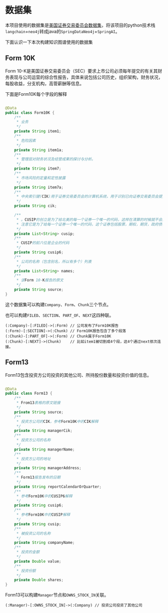 # 数据集

本项目使用的数据集是[美国证券交易委员会数据集](https://github.com/neo4j-examples/sec-edgar-notebooks/tree/main/data/sample)，将该项目的python技术栈`langchain`+`neo4j`转成java的`SpringDataNeo4j`+`SpringAI`。

下面认识一下本次构建知识图谱使用的数据集

## Form 10K

Form 10-K是美国证券交易委员会（SEC）要求上市公司必须每年提交的有关其财务表现与公司运营的综合性报告，具体来说包括公司历史，组织架构，财务状况，每股收益，分支机构，高管薪酬等信息。

下面是Form10K每个字段的解释

```java

@Data
public class Form10K {
    /**
     * 业务
     */
    private String item1;
    /**
     * 危险因素
     */
    private String item1a;
    /**
     * 管理层对财务状况及经营成果的探讨与分析。
     */
    private String item7;
    /**
     * 市场风险的定量和定性披露
     */
    private String item7a;
    /**
     * 中央索引键(CIK)用于证券交易委员会的计算机系统，用于识别已向证券交易委员会提交披露文件的公司和个人。
     */
    private String cik;

    /**
     * 。CUSIP的创立是为了给北美的每一个证券一个唯一的代码，这样在清算的时候就不会因为名字相似而出错。
     * 注意它是为了给每一个证券一个唯一的代码，这个证券包括股票，期权，期货，政府债券，企业债券等所有的证券
     */
    private List<String> cusip;
    /**
     * CUSIP的前六位是企业的代码
     */
    private String cusip6;
    /**
     * 公司的名称（包含别名，所以有多个）列表
     */
    private List<String> names;
    /**
     * 该Form 10-K报告的原文
     */
    private String source;
}
```

这个数据集可以构建`Company`、`Form`、`Chunk`三个节点。

也可以构建`FILED`、`SECTION`、`PART_OF`、`NEXT`这四种联。

```cypher
(:Company)-[:FILED]->(:Form) // 公司发布了Form10K报告
(:Form)-[:SECTION]->(:Chunk) // Form10K报告包含了多个段落
(:Chunk)-[:PART_OF]->(:Form) // Chunk属于Form10K
(:Chunk)-[:NEXT]->(Chunk)    // 比如item1被切割成4个段，这4个通过next依次连接。
```

## Form13

Form13包含投资方公司投资的其他公司、所持股份数量和投资价值的信息。

```java

@Data
public class Form13 {
    /**
     * From13表格的原文链接
     */
    private String source;
    /**
     * 投资方公司的CIK，参考Form10K中的CIK解释
     */
    private String managerCik;
    /**
     * 投资方公司的名称
     */
    private String managerName;
    /**
     * 投资方公司的地址
     */
    private String managerAddress;
    /**
     * Form13报告发布的日期
     */
    private String reportCalendarOrQuarter;
    /**
     * 参考Form10K中的CUSIP6解释
     */
    private String cusip6;
    /**
     * 参考Form10K中的CUSIP解释
     */
    private String cusip;
    /**
     * 被投资公司的名称
     */
    private String companyName;
    /**
     * 投资的金额
     */
    private Double value;
    /**
     * 投资份额
     */
    private Double shares;
}
```

Form13可以构建`Manager`节点和`OWNS_STOCK_IN`关联。

```cypher
(:Manager)-[:OWNS_STOCK_IN]->(:Company) // 投资公司投资了其他公司
```
